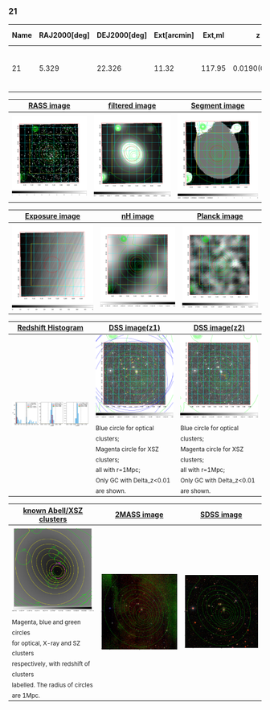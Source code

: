 <div STYLE="page-break-after: always;"></div>

### 21

|Name|RAJ2000[deg]|DEJ2000[deg] |Ext[arcmin]| Ext,ml | z | z_src| C|GC(XSZ,Delta_z<0.01)| GC(OPT,Delta_z<0.01)|GC| R_sig[arcmin] | R500[arcmin] | R500[Mpc]| CRsig[c/s] | CR500[c/s] |L500[1E44 erg/s]|F500[1E-12 erg/s/cm^2]| M500[1E14 Msun]|Tx[keV]|Cnt_sig|Beta|Rc[arcmin]|Comment|Alias|
|---|---|---|---|---|---|------|---|--------|---------|----------|---|---|---|---|---|---|---|---|---|---|---|---|---|---|
|21| 5.329| 22.326| 11.32| 117.95| 0.0190(0.005)| z1, z_opt| S| -| N| C, F20, N, SPI, W| 29.638| 23.452| 0.542| 0.484(0.085)| 0.468(0.082)| 0.056(0.007)| 6.860(0.914)| 0.46(0.03)| 1.34(0.06)| 146.4| 0.920(-0.093+0.058)| 14.653(-1.534+1.113)| -| t475|

|[RASS image](../image/21/21_img.pdf)|[filtered image](../image/21/21_fil.pdf)|[Segment image](../image/21/21_seg.pdf)|
|-------------------|--------------------|-------------------|
| <img src="../image/21/21_img.png" width="300">  | <img src="../image/21/21_fil.png" width="300">   | <img src="../image/21/21_seg.png" width="300">  |

|[Exposure image](../image/21/21_mex.pdf)| [nH image](../image/21/21_nh.pdf)| [Planck image](../image/21/21_p.pdf)|
|-------------------|--------------------|-------------------|
|<img src="../image/21/21_mex.png" width="300">   | <img src="../image/21/21_nh.png" width="300">    | <img src="../image/21/21_p.png" width="300"> |

|[Redshift Histogram](../image/21/21_zg.pdf) | [DSS image(z1)](../image/21/21_dss_z1.pdf)      |  [DSS image(z2)](../image/21/21_dss_z2.pdf)    |
|-------------------|--------------------|-------------------|
|<img src="../image/21/21_zg.png" width="300"> |<img src="../image/21/21_dss_z1.png" width="300"> <sub><br>Blue circle for optical clusters; <br>Magenta circle for XSZ clusters; <br>all with r=1Mpc; <br>Only GC with Delta_z<0.01 are shown. </sub>| <img src="../image/21/21_dss_z2.png" width="300"><sub><br>Blue circle for optical clusters; <br>Magenta circle for XSZ clusters; <br>all with r=1Mpc; <br>Only GC with Delta_z<0.01 are shown. </sub> |

|[known Abell/XSZ clusters](../image/21/21_gc.pdf) | [2MASS image](../image/21/21_2mass.pdf)      |[SDSS image](../image/21/21_sdss.pdf)   |
|-------------------|-------------------|-------------------|
|<img src=../image/21/21_gc.png width="300"> <br><sub>Magenta, blue and green circles <br>for optical, X-ray and SZ clusters <br>respectively, with redshift of clusters <br>labelled. The radius of circles <br>are 1Mpc.</sub>|<img src="../image/21/21_2mass.png" width="300">  | <img src="../image/21/21_sdss.png" width="300">  |




